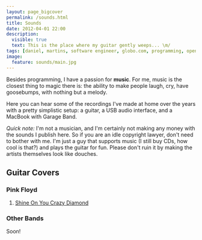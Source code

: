 ```yaml
---
layout: page_bigcover
permalink: /sounds.html
title: Sounds
date: 2012-04-01 22:00
description:
  visible: true
  text: This is the place where my guitar gently weeps... \m/
tags: [daniel, martins, software engineer, globo.com, programming, open source, about, who is]
image:
  feature: sounds/main.jpg
---
```


Besides programming, I have a passion for **music**. For me, music is the
closest thing to magic there is: the ability to make people laugh, cry, have
goosebumps, with nothing but a melody.

Here you can hear some of the recordings I've made at home over the years with
a pretty simplistic setup: a guitar, a USB audio interface, and a MacBook
with Garage Band.

_Quick note:_ I'm not a musician, and I'm certainly not making any money with
the sounds I publish here. So if you are an idle copyright lawyer, don't need
to bother with me. I'm just a guy that supports music (I still buy CDs, how
cool is that?) and plays the guitar for fun. Please don't ruin it by making
the artists themselves look like douches.

## Guitar Covers

### Pink Floyd

1. [Shine On You Crazy Diamond](/sounds/shine-on-you-crazy-diamond.html)

### Other Bands

Soon!

